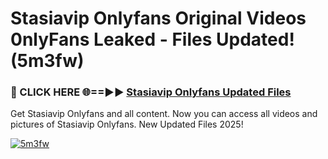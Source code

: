 # Stasiavip Onlyfans Original Videos 0nlyFans Leaked - Files Updated! (5m3fw)

<h3>🔴 CLICK HERE 🌐==►► <a href="https://tinyurl.com/ehrbuxhb" rel="nofollow">Stasiavip Onlyfans Updated Files</a></h3>

Get Stasiavip Onlyfans and all content. Now you can access all videos and pictures of Stasiavip Onlyfans. New Updated Files 2025!

[![5m3fw](https://i.imgur.com/lVYEuWS.gif)](https://tinyurl.com/ehrbuxhb)
